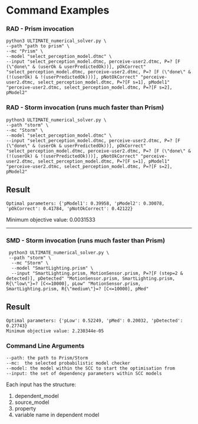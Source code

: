 # Command Examples

### RAD - Prism invocation
     
    python3 ULTIMATE_numerical_solver.py \
    --path "path to prism" \
    --mc "Prism" \
    --model "select_perception_model.dtmc" \
    --input "select_perception_model.dtmc, perceive-user2.dtmc, P=? [F (\"done\" & (userOk & userPredictedOk))], pOkCorrect" "select_perception_model.dtmc, perceive-user2.dtmc, P=? [F (\"done\" & (!(userOk) & !(userPredictedOk)))], pNotOkCorrect" "perceive-user2.dtmc, select_perception_model.dtmc, P=?[F s=1], pModel1" "perceive-user2.dtmc, select_perception_model.dtmc, P=?[F s=2], pModel2"


### RAD - Storm invocation (runs much faster than Prism)
    python3 ULTIMATE_numerical_solver.py \
    --path "storm" \
    --mc "Storm" \
    --model "select_perception_model.dtmc" \
    --input "select_perception_model.dtmc, perceive-user2.dtmc, P=? [F (\"done\" & (userOk & userPredictedOk))], pOkCorrect" "select_perception_model.dtmc, perceive-user2.dtmc, P=? [F (\"done\" & (!(userOk) & !(userPredictedOk)))], pNotOkCorrect" "perceive-user2.dtmc, select_perception_model.dtmc, P=?[F s=1], pModel1" "perceive-user2.dtmc, select_perception_model.dtmc, P=?[F s=2], pModel2"

## Result
    Optimal parameters: {'pModel1': 0.39958, 'pModel2': 0.30078, 'pOkCorrect': 0.41784, 'pNotOkCorrect': 0.42122}
Minimum objective value: 0.0031533

---


### SMD - Storm invocation (runs much faster than Prism)
     python3 ULTIMATE_numerical_solver.py \
     --path "storm" \
      --mc "Storm" \
      --model "SmartLighting.prism" \
      --input "SmartLighting.prism, MotionSensor.prism, P=?[F (step=2 & detected)], pDetected" "MotionSensor.prism, SmartLighting.prism, R{\"low\"}=? [C<=10000], pLow" "MotionSensor.prism, SmartLighting.prism, R{\"medium\"}=? [C<=10000], pMed" 

## Result
    Optimal parameters: {'pLow': 0.52249, 'pMed': 0.20032, 'pDetected': 0.27743}
    Minimum objective value: 2.230344e-05



### Command Line Arguments
    
    --path: the path to Prism/Storm 
    --mc:  the selected probabilistic model checker
    --model: the model within the SCC to start the optimisation from
    --input: the set of dependency parameters within SCC models
    

Each input has the structure:
     
1) dependent_model
2) source_model
3) property
4) variable name in dependent model

